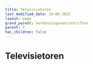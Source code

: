 ```yaml
---
title: Televisietoren
last_modified_date: 19-09-2023
layout: page
grand_parent: Verkenningsvoorschriften
parent: T
has_children: false
---
```


Televisietoren
==============


